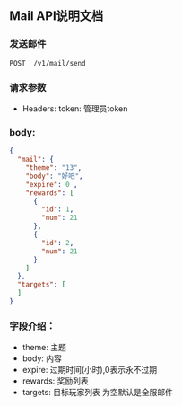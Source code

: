 ## Mail API说明文档

### 发送邮件
```http request
POST  /v1/mail/send
```

### 请求参数
 * Headers: token: 管理员token
### body: 
```json
{
  "mail": {
    "theme": "13",
    "body": "好吧",
    "expire": 0 ,
    "rewards": [
      {
        "id": 1,
        "num": 21
      },
      {
        "id": 2,
        "num": 21
      }
    ]
  },
  "targets": [
  ]
}
```
### 字段介绍：
 *  theme: 主题  
 *  body: 内容  
 *  expire: 过期时间(小时),0表示永不过期
 *  rewards: 奖励列表
 *  targets: 目标玩家列表 为空默认是全服邮件